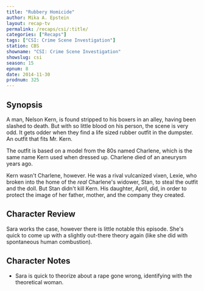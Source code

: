 ```yaml
---
title: "Rubbery Homicide"
author: Mika A. Epstein
layout: recap-tv
permalink: /recaps/csi/:title/
categories: ["Recaps"]
tags: ["CSI: Crime Scene Investigation"]
station: CBS
showname: "CSI: Crime Scene Investigation"
showslug: csi
season: 15  
epnum: 8  
date: 2014-11-30
prodnum: 325  
---
```


## Synopsis

A man, Nelson Kern, is found stripped to his boxers in an alley, having been slashed to death. But with so little blood on his person, the scene is very odd. It gets odder when they find a life sized rubber outfit in the dumpster. An outfit that fits Mr. Kern.

The outfit is based on a model from the 80s named Charlene, which is the same name Kern used when dressed up. Charlene died of an aneurysm years ago.

Kern wasn't Charlene, however. He was a rival vulcanized vixen, Lexie, who broken into the home of the *real* Charlene's widower, Stan, to steal the outfit and the doll. But Stan didn't kill Kern. His daughter, April, did, in order to protect the image of her father, mother, and the company they created.

## Character Review

Sara works the case, however there is little notable this episode. She's quick to come up with a slightly out-there theory again (like she did with spontaneous human combustion).

## Character Notes

* Sara is quick to theorize about a rape gone wrong, identifying with the theoretical woman.
